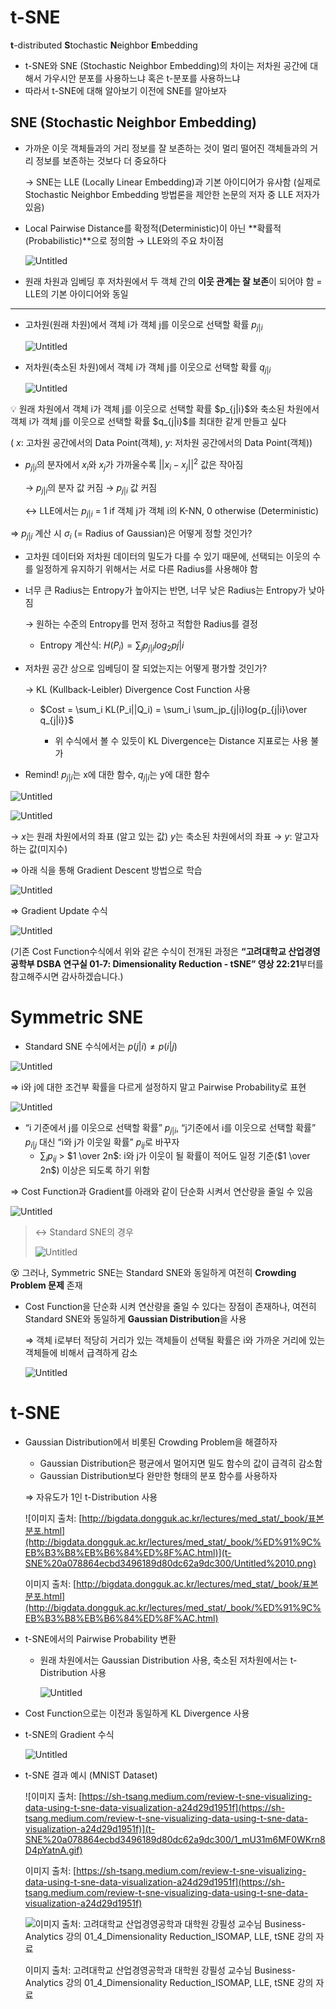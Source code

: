 # t-SNE

**t**-distributed **S**tochastic **N**eighbor **E**mbedding

- t-SNE와 SNE (Stochastic Neighbor Embedding)의 차이는 저차원 공간에 대해서 가우시안 분포를 사용하느냐 혹은 t-분포를 사용하느냐
- 따라서 t-SNE에 대해 알아보기 이전에 SNE를 알아보자

## SNE (Stochastic Neighbor Embedding)

- 가까운 이웃 객체들과의 거리 정보를 잘 보존하는 것이 멀리 떨어진 객체들과의 거리 정보를 보존하는 것보다 더 중요하다
    
    → SNE는 LLE (Locally Linear Embedding)과 기본 아이디어가 유사함 
        (실제로 Stochastic Neighbor Embedding 방법론을 제안한 논문의 저자 중 LLE 저자가 있음)
    
- Local Pairwise Distance를 확정적(Deterministic)이 아닌 **확률적(Probabilistic)**으로 정의함
→ LLE와의 주요 차이점
    
    ![Untitled](t-SNE%20a078864ecbd3496189d80dc62a9dc300/Untitled.png)
    
- 원래 차원과 임베딩 후 저차원에서 두 객체 간의 **이웃 관계는 잘 보존**이 되어야 함
= LLE의 기본 아이디어와 동일

---

- 고차원(원래 차원)에서 객체 i가 객체 j를 이웃으로 선택할 확률 $p_{j|i}$
    
    ![Untitled](t-SNE%20a078864ecbd3496189d80dc62a9dc300/Untitled%201.png)
    

- 저차원(축소된 차원)에서 객체 i가 객체 j를 이웃으로 선택할 확률 $q_{j|i}$
    
    ![Untitled](t-SNE%20a078864ecbd3496189d80dc62a9dc300/Untitled%202.png)
    

<aside>
💡 원래 차원에서 객체 i가 객체 j를 이웃으로 선택할 확률 $p_{j|i}$와 축소된 차원에서 객체 i가 객체 j를 이웃으로 선택할 확률 $q_{j|i}$를 최대한 같게 만들고 싶다

</aside>

( ${x}$: 고차원 공간에서의 Data Point(객체), ${y}$: 저차원 공간에서의 Data Point(객체))

- $p_{j|i}$의 분자에서 ${x}_i$와 ${x}_j$가 가까울수록 $||{x}_i - {x}_j||^2$ 값은 작아짐
    
    → $p_{j|i}$의 분자 값 커짐 → $p_{j|i}$ 값 커짐
    
    ↔ LLE에서는 $p_{j|i}$ = 1 if 객체 j가 객체 i의 K-NN, 0 otherwise (Deterministic)
    

⇒ $p_{j|i}$ 계산 시 $\sigma_i$ (= Radius of Gaussian)은 어떻게 정할 것인가?

- 고차원 데이터와 저차원 데이터의 밀도가 다를 수 있기 때문에, 선택되는 이웃의 수를 일정하게 유지하기 위해서는 서로 다른 Radius를 사용해야 함
- 너무 큰 Radius는 Entropy가 높아지는 반면, 너무 낮은 Radius는 Entropy가 낮아짐
    
    → 원하는 수준의 Entropy를 먼저 정하고 적합한 Radius를 결정
    
    - Entropy 계산식: $H(P_i) = \sum_jp_{j|i}log_2p{j|i}$

- 저차원 공간 상으로 임베딩이 잘 되었는지는 어떻게 평가할 것인가?
    
    → KL (Kullback-Leibler) Divergence Cost Function 사용
    
    </aside>
    
    - $Cost = \sum_i KL(P_i||Q_i) = \sum_i \sum_jp_{j|i}log{p_{j|i}\over q_{j|i}}$
        
        + 위 수식에서 볼 수 있듯이 KL Divergence는 Distance 지표로는 사용 불가
        

- Remind! $p_{j|i}$는 x에 대한 함수, $q_{j|i}$는 y에 대한 함수

![Untitled](t-SNE%20a078864ecbd3496189d80dc62a9dc300/Untitled%201.png)

![Untitled](t-SNE%20a078864ecbd3496189d80dc62a9dc300/Untitled%202.png)

→ ${x}$는 원래 차원에서의 좌표 (알고 있는 값)  ${y}$는 축소된 차원에서의 좌표
→ ${y}$: 알고자 하는 값(미지수)

⇒ 아래 식을 통해 Gradient Descent 방법으로 학습

![Untitled](t-SNE%20a078864ecbd3496189d80dc62a9dc300/Untitled%203.png)

⇒ Gradient Update 수식

![Untitled](t-SNE%20a078864ecbd3496189d80dc62a9dc300/Untitled%204.png)

(기존 Cost Function수식에서 위와 같은 수식이 전개된 과정은 **“고려대학교 산업경영공학부 DSBA 연구실 01-7: Dimensionality Reduction - tSNE” 영상 22:21**부터를 참고해주시면 감사하겠습니다.)

# Symmetric SNE

- Standard SNE 수식에서는 $p(j|i) \neq p(i|j)$

![Untitled](t-SNE%20a078864ecbd3496189d80dc62a9dc300/Untitled%205.png)

⇒ i와 j에 대한 조건부 확률을 다르게 설정하지 말고 Pairwise Probability로 표현

![Untitled](t-SNE%20a078864ecbd3496189d80dc62a9dc300/Untitled%206.png)

- “i 기준에서 j를 이웃으로 선택할 확률” $p_{j|i}$, “j기준에서 i를 이웃으로 선택할 확률” $p_{i|j}$ 대신 “i와 j가 이웃일 확률” $p_{ij}$로 바꾸자
    - $\sum_ip_{ij}$ > $1 \over 2n$: i와 j가 이웃이 될 확률이 적어도 일정 기준($1 \over 2n$) 이상은 되도록 하기 위함

⇒ Cost Function과 Gradient를 아래와 같이 단순화 시켜서 연산량을 줄일 수 있음

![Untitled](t-SNE%20a078864ecbd3496189d80dc62a9dc300/Untitled%207.png)

> ↔ Standard SNE의 경우
> 
> 
> ![Untitled](t-SNE%20a078864ecbd3496189d80dc62a9dc300/Untitled%208.png)
> 

😵 그러나, Symmetric SNE는 Standard SNE와 동일하게 여전히 **Crowding Problem 문제** 존재

- Cost Function을 단순화 시켜 연산량을 줄일 수 있다는 장점이 존재하나, 여전히 Standard SNE와 동일하게 **Gaussian Distribution**을 사용
    
    ⇒ 객체 i로부터 적당히 거리가 있는 객체들이 선택될 확률은 i와 가까운 거리에 있는 객체들에 비해서 급격하게 감소
    
    ![Untitled](t-SNE%20a078864ecbd3496189d80dc62a9dc300/Untitled%209.png)
    

# t-SNE

- Gaussian Distribution에서 비롯된 Crowding Problem을 해결하자
    - Gaussian Distribution은 평균에서 멀어지면 밀도 함수의 값이 급격히 감소함
    - Gaussian Distribution보다 완만한 형태의 분포 함수를 사용하자
    
    ⇒ 자유도가 1인 t-Distribution 사용
    
    ![이미지 출처: [http://bigdata.dongguk.ac.kr/lectures/med_stat/_book/표본분포.html](http://bigdata.dongguk.ac.kr/lectures/med_stat/_book/%ED%91%9C%EB%B3%B8%EB%B6%84%ED%8F%AC.html)](t-SNE%20a078864ecbd3496189d80dc62a9dc300/Untitled%2010.png)
    
    이미지 출처: [http://bigdata.dongguk.ac.kr/lectures/med_stat/_book/표본분포.html](http://bigdata.dongguk.ac.kr/lectures/med_stat/_book/%ED%91%9C%EB%B3%B8%EB%B6%84%ED%8F%AC.html)
    

- t-SNE에서의 Pairwise Probability 변환
    - 원래 차원에서는 Gaussian Distribution 사용, 축소된 저차원에서는 t-Distribution 사용
        
        ![Untitled](t-SNE%20a078864ecbd3496189d80dc62a9dc300/Untitled%2011.png)
        
- Cost Function으로는 이전과 동일하게 KL Divergence 사용
- t-SNE의 Gradient 수식
    
    ![Untitled](t-SNE%20a078864ecbd3496189d80dc62a9dc300/Untitled%2012.png)
    
- t-SNE 결과 예시 (MNIST Dataset)
    
    ![이미지 출처: [https://sh-tsang.medium.com/review-t-sne-visualizing-data-using-t-sne-data-visualization-a24d29d1951f](https://sh-tsang.medium.com/review-t-sne-visualizing-data-using-t-sne-data-visualization-a24d29d1951f)](t-SNE%20a078864ecbd3496189d80dc62a9dc300/1_mU31m6MF0WKrn8D4pYatnA.gif)
    
    이미지 출처: [https://sh-tsang.medium.com/review-t-sne-visualizing-data-using-t-sne-data-visualization-a24d29d1951f](https://sh-tsang.medium.com/review-t-sne-visualizing-data-using-t-sne-data-visualization-a24d29d1951f)
    
    ![이미지 출처: 고려대학교 산업경영공학과 대학원 강필성 교수님 Business-Analytics 강의 01_4_Dimensionality Reduction_ISOMAP, LLE, tSNE 강의 자료](t-SNE%20a078864ecbd3496189d80dc62a9dc300/Untitled%2013.png)
    
    이미지 출처: 고려대학교 산업경영공학과 대학원 강필성 교수님 Business-Analytics 강의 01_4_Dimensionality Reduction_ISOMAP, LLE, tSNE 강의 자료
